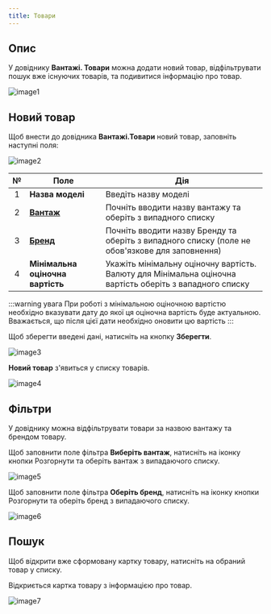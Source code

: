 ```yaml
---
title: Товари
---
```


## Опис  

У довіднику **Вантажі. Товари** можна  додати новий товар, відфільтрувати пошук вже існуючих товарів, та подивитися інформацію про товар.

![image1](/img/uk/cargo/products/image1.png)

## Новий товар

Щоб внести до довідника **Вантажі.Товари** новий товар, заповніть наступні поля:

![image2](/img/uk/cargo/products/image2.png)

| № | Поле | Дія |
| :-: | ---- | --- |
| 1 | **Назва моделі** | Введіть назву моделі |
| 2 | [**Вантаж**](dictionary.md) | Почніть вводити назву вантажу та оберіть з випадного списку |
| 3 | [**Бренд**](brands.md) | Почніть вводити назву Бренду та оберіть з випадного списку (поле не обов'язкове для заповнення) |
| 4 | **Мінімальна оціночна вартість** | Укажіть мінімальну оціночну вартість. Валюту для Мінімальна оціночна вартість оберіть з вападного списку |

:::warning увага
При роботі з мінімальною оціночною вартістю необхідно вказувати дату до якої ця оціночна вартість буде актуальною. Вважається, що після цієї дати необхідно оновити цю вартість
:::

Щоб зберегти введені дані, натисніть на кнопку **Зберегти**.

![image3](/img/uk/cargo/products/image3.png)

**Новий товар** з'явиться у списку товарів.

![image4](/img/uk/cargo/products/image4.png)

## Фільтри

У довіднику можна відфільтрувати товари за назвою вантажу та брендом товару.

Щоб заповнити поле фільтра **Виберіть вантаж**, натисніть на іконку кнопки Розгорнути та оберіть вантаж з випадаючого списку.

![image5](/img/uk/cargo/products/image5.png)

Щоб заповнити поле фільтра **Оберіть бренд**, натисніть на іконку кнопки Розгорнути та оберіть бренд з випадаючого списку.

![image6](/img/uk/cargo/products/image6.png)

## Пошук

Щоб відкрити вже сформовану картку товару, натисніть на обраний товар у списку.

Відкриється картка товару з інформацією про товар.

![image7](/img/uk/cargo/products/image7.png)